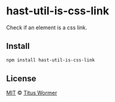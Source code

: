 <!--This file is generated by `build-packages.js`-->

# hast-util-is-css-link

Check if an element is a css link.

## Install

```sh
npm install hast-util-is-css-link
```

## License

[MIT](https://github.com/wooorm/rehype-minify/blob/master/LICENSE) © [Titus Wormer](http://wooorm.com)
